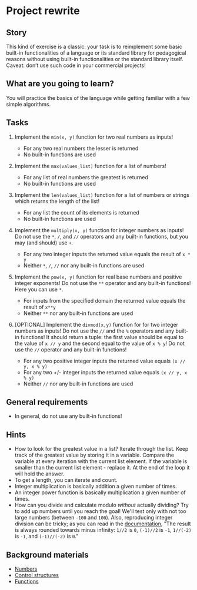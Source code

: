 # Project rewrite

## Story

This kind of exercise is a classic: your task is to reimplement some basic
built-in functionalities of a language or its standard library for pedagogical
reasons without using built-in functionalities or the standard library itself.
Caveat: don’t use such code in your commercial projects!

## What are you going to learn?

You will practice the basics of the language while getting familiar with a few
simple algorithms.

## Tasks

1. Implement the `min(x, y)` function for two real numbers as inputs!
    - For any two real numbers the lesser is returned
    - No built-in functions are used

2. Implement the `max(values_list)` function for a list of numbers!
    - For any list of real numbers the greatest is returned
    - No built-in functions are used

3. Implement the `len(values_list)` function for a list of numbers or strings which returns the length of the list!
    - For any list the count of its elements is returned
    - No built-in functions are used

4. Implement the `multiply(x, y)` function for integer numbers as inputs! Do not use the `*`, `/`, and `//` operators and any built-in functions, but you may (and should) use `+`.
    - For any two integer inputs the returned value equals the result of `x * y`
    - Neither `*`, `/`, `//` nor any built-in functions are used

5. Implement the `pow(x, y)` function for real base numbers and positive integer exponents! Do not use the `**` operator and any built-in functions! Here you can use `*`.
    - For inputs from the specified domain the returned value equals the result of `x**y`
    - Neither `**` nor any built-in functions are used

6. [OPTIONAL] Implement the `divmod(x,y)` function for for two integer numbers as inputs! Do not use the `//` and the `%` operators and any built-in functions! It should return a tuple: the first value should be equal to the value of `x // y` and the second equal to the value of `x % y`! Do not use the `//` operator and any built-in functions!
    - For any two positive integer inputs the returned value equals `(x // y, x % y)`
    - For any two +/- integer inputs the returned value equals `(x // y, x % y)`
    - Neither `//` nor any built-in functions are used

## General requirements

- In general, do not use any built-in functions!

## Hints

- How to look for the greatest value in a list?
  Iterate through the list.
  Keep track of the greatest value by storing it in a variable.
  Compare the variable at every iteration with the current list element.
  If the variable is smaller than the current list element - replace it.
  At the end of the loop it will hold the answer.
- To get a length, you can iterate and count.
- Integer multiplication is basically addition a given number of times.
- An integer power function is basically multiplication a given number of times.
- How can you divide and calculate modulo _without_ actually dividing?
  Try to add up numbers until you reach the goal! We'll test only with
  not too large numbers (between `-100` and `100`).
  Also, reproducing integer division can be tricky; as you can read in the
  [documentation](https://docs.python.org/3/library/stdtypes.html#numeric-types-int-float-complex),
  "The result is always rounded towards minus infinity:
  `1//2` is `0`, `(-1)//2` is `-1`, `1//(-2)` is `-1`, and `(-1)//(-2)` is `0`."

## Background materials

- <i class="far fa-exclamation"></i> [Numbers](project/curriculum/materials/competencies/python-basics/python-numbers.md.html)
- <i class="far fa-exclamation"></i> [Control structures](project/curriculum/materials/competencies/python-basics/python-control-structures.md.html)
- <i class="far fa-exclamation"></i> [Functions](project/curriculum/materials/competencies/python-basics/python-functions.md.html)

